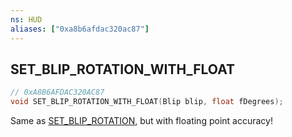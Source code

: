 ```yaml
---
ns: HUD
aliases: ["0xa8b6afdac320ac87"]
---
```

## SET_BLIP_ROTATION_WITH_FLOAT

```c
// 0xA8B6AFDAC320AC87
void SET_BLIP_ROTATION_WITH_FLOAT(Blip blip, float fDegrees);
```

Same as [SET_BLIP_ROTATION](#_0xF87683CDF73C3F6E), but with floating point accuracy!

